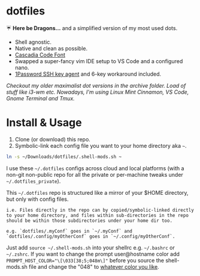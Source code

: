 # dotfiles

☔️ __Here be Dragons...__ and a simplified version of my most used dots.

 - Shell agnostic.
 - Native and clean as possible.
 - [Cascadia Code Font](https://github.com/microsoft/cascadia-code)
 - Swapped a super-fancy vim IDE setup to VS Code and a configured nano.
 - [1Password SSH key agent](https://developer.1password.com/docs/ssh/agent/) and 6-key workaround included.


*Checkout my older maximalist dot versions in the archive folder. Load of stuff like i3-wm etc. Nowadays, I'm using Linux Mint Cinnamon, VS Code, Gnome Terminal and Tmux.*

# Install & Usage

1. Clone (or download) this repo.
2. Symbolic-link each config file you want to your home directory aka `~`. 

```bash
ln -s ~/Downloads/dotfiles/.shell-mods.sh ~
``` 

I use these `~/.dotfiles` configs across cloud and local platforms (with a non-git non-public repo for all the private or per-machine tweaks under `~/.dotfiles_private`).

This `~/.dotfiles` repo is structured like a mirror of your $HOME directory, but only with config files.

	i.e. Files directly in the repo can by copied/symbolic-linked directly to your home directory, and files within sub-directories in the repo should be within those subdirectories under your home dir too. 

	e.g. `dotfiles/.myConf` goes in `~/.myConf` and `dotfiles/.config/myOtherConf` goes in `~/.config/myOtherConf`.

Just add `source ~/.shell-mods.sh` into your shellrc e.g. `~/.bashrc` or `~/.zshrc`. If you want to change the prompt user@hostname color add `PROMPT_HOST_COLOR="\[\033[38;5;048m\]"` before you source the shell-mods.sh file and change the "048" to [whatever color you like](https://unix.stackexchange.com/a/124409).